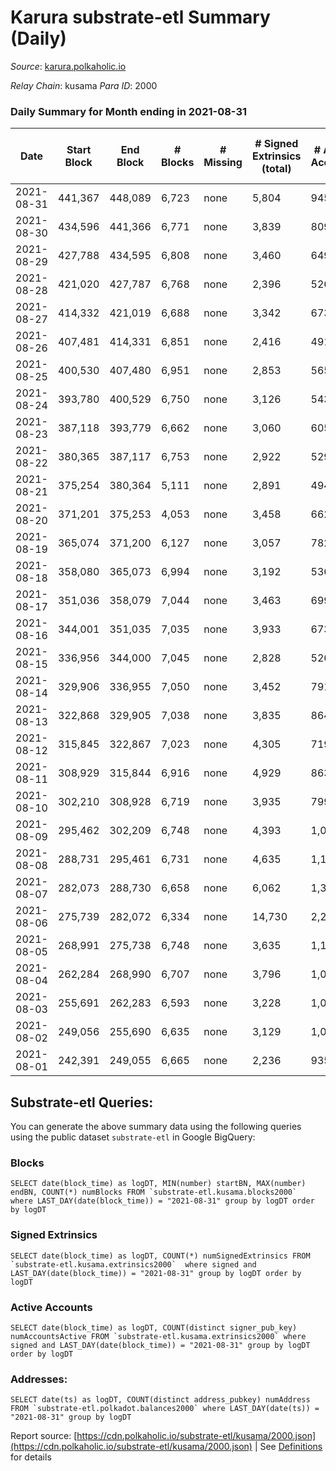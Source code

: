 # Karura substrate-etl Summary (Daily)

_Source_: [karura.polkaholic.io](https://karura.polkaholic.io)

*Relay Chain*: kusama
*Para ID*: 2000



### Daily Summary for Month ending in 2021-08-31


| Date | Start Block | End Block | # Blocks | # Missing | # Signed Extrinsics (total) | # Active Accounts | # Addresses with Balances | # Events | # Transfers | # XCM Transfers In | # XCM Transfers Out |
| ---- | ----------- | --------- | -------- | --------- | --------------------------- | ----------------- | ------------------------- | -------- | ----------- | ------------------ | ------------------- |
| 2021-08-31 | 441,367 | 448,089 | 6,723 | none  | 5,804 | 945 | 63,306 | 219,913 | 44,228 ($10,405,410.57) |   | 481 ($3,097,254.07) |
| 2021-08-30 | 434,596 | 441,366 | 6,771 | none  | 3,839 | 809 | 53,128 | 46,696 | 6,300 ($6,188,680.05) |   | 318 ($1,677,273.92) |
| 2021-08-29 | 427,788 | 434,595 | 6,808 | none  | 3,460 | 649 | 53,048 | 44,641 | 6,070 ($4,790,718.24) |   | 242 ($1,640,590.43) |
| 2021-08-28 | 421,020 | 427,787 | 6,768 | none  | 2,396 | 526 | 52,977 | 38,633 | 4,565 ($2,509,551.99) |   | 173 ($650,031.41) |
| 2021-08-27 | 414,332 | 421,019 | 6,688 | none  | 3,342 | 673 | 52,959 | 43,245 | 5,796 ($7,767,325.04) |   | 260 ($3,161,686.09) |
| 2021-08-26 | 407,481 | 414,331 | 6,851 | none  | 2,416 | 491 |  | 39,071 | 4,691 ($4,406,279.78) |   | 92 ($561,718.62) |
| 2021-08-25 | 400,530 | 407,480 | 6,951 | none  | 2,853 | 565 |  | 41,661 | 5,278 ($3,114,220.89) |   | 72 ($254,848.29) |
| 2021-08-24 | 393,780 | 400,529 | 6,750 | none  | 3,126 | 543 |  | 42,417 | 5,539 ($3,970,722.46) |   | 70 ($425,210.49) |
| 2021-08-23 | 387,118 | 393,779 | 6,662 | none  | 3,060 | 605 |  | 41,110 | 5,208 ($2,953,286.36) |   | 101 ($471,737.13) |
| 2021-08-22 | 380,365 | 387,117 | 6,753 | none  | 2,922 | 529 |  | 41,299 | 5,248 ($1,920,674.43) |   | 119 ($902,668.98) |
| 2021-08-21 | 375,254 | 380,364 | 5,111 | none  | 2,891 | 494 |  | 33,599 | 4,357 ($2,530,602.24) |   | 110 ($761,540.48) |
| 2021-08-20 | 371,201 | 375,253 | 4,053 | none  | 3,458 | 662 |  | 32,544 | 4,741 ($4,027,884.53) |   | 129 ($923,254.26) |
| 2021-08-19 | 365,074 | 371,200 | 6,127 | none  | 3,057 | 782 |  | 39,356 | 5,183 ($4,193,450.51) |   | 102 ($1,013,341.28) |
| 2021-08-18 | 358,080 | 365,073 | 6,994 | none  | 3,192 | 536 |  | 43,147 | 5,479 ($4,274,536.88) |   | 90 ($1,115,139.57) |
| 2021-08-17 | 351,036 | 358,079 | 7,044 | none  | 3,463 | 699 |  | 44,879 | 5,851 ($5,044,248.80) |   | 92 ($483,959.37) |
| 2021-08-16 | 344,001 | 351,035 | 7,035 | none  | 3,933 | 673 |  | 47,696 | 6,493 ($6,592,970.32) |   | 137 ($1,415,746.02) |
| 2021-08-15 | 336,956 | 344,000 | 7,045 | none  | 2,828 | 526 |  | 41,932 | 5,169 ($1,995,451.36) |   | 43 ($344,999.40) |
| 2021-08-14 | 329,906 | 336,955 | 7,050 | none  | 3,452 | 791 |  | 45,390 | 5,831 ($2,580,820.22) |   | 71 ($576,446.00) |
| 2021-08-13 | 322,868 | 329,905 | 7,038 | none  | 3,835 | 864 |  | 47,171 | 6,246 ($4,248,605.71) |   | 85 ($334,385.96) |
| 2021-08-12 | 315,845 | 322,867 | 7,023 | none  | 4,305 | 719 |  | 52,572 | 8,518 ($4,949,684.20) |   | 117 ($522,823.33) |
| 2021-08-11 | 308,929 | 315,844 | 6,916 | none  | 4,929 | 863 |  | 53,653 | 7,942 ($7,991,100.99) |   | 123 ($1,855,094.41) |
| 2021-08-10 | 302,210 | 308,928 | 6,719 | none  | 3,935 | 799 |  | 47,940 | 6,724 ($3,469,141.83) |   | 128 ($592,248.45) |
| 2021-08-09 | 295,462 | 302,209 | 6,748 | none  | 4,393 | 1,049 |  | 51,323 | 7,565 ($6,338,748.43) |   | 132 ($380,232.21) |
| 2021-08-08 | 288,731 | 295,461 | 6,731 | none  | 4,635 | 1,101 |  | 52,005 | 7,647 ($4,831,026.47) |   | 109 ($1,274,957.44) |
| 2021-08-07 | 282,073 | 288,730 | 6,658 | none  | 6,062 | 1,357 |  | 59,796 | 9,647 ($17,016,833.50) |   | 153 ($4,103,981.06) |
| 2021-08-06 | 275,739 | 282,072 | 6,334 | none  | 14,730 | 2,272 |  | 112,615 | 22,635 ($42,653,031.32) |   | 181 ($1,351,977.91) |
| 2021-08-05 | 268,991 | 275,738 | 6,748 | none  | 3,635 | 1,143 |  | 27,434 | 2,171 ($1,547,128.85) |   | 77 ($318,942.74) |
| 2021-08-04 | 262,284 | 268,990 | 6,707 | none  | 3,796 | 1,032 |  | 29,665 | 2,825 ($1,948,093.90) |   | 71 ($479,161.36) |
| 2021-08-03 | 255,691 | 262,283 | 6,593 | none  | 3,228 | 1,030 |  | 26,509 | 2,384 ($1,075,944.27) |   | 82 ($520,094.96) |
| 2021-08-02 | 249,056 | 255,690 | 6,635 | none  | 3,129 | 1,057 |  | 26,711 | 2,559 ($2,483,380.63) |   | 94 ($634,926.63) |
| 2021-08-01 | 242,391 | 249,055 | 6,665 | none  | 2,236 | 935 |  | 25,863 | 2,841 ($1,799,543.14) |   | 93 ($502,593.56) |

## Substrate-etl Queries:
You can generate the above summary data using the following queries using the public dataset `substrate-etl` in Google BigQuery:


### Blocks
```
SELECT date(block_time) as logDT, MIN(number) startBN, MAX(number) endBN, COUNT(*) numBlocks FROM `substrate-etl.kusama.blocks2000`  where LAST_DAY(date(block_time)) = "2021-08-31" group by logDT order by logDT
```


### Signed Extrinsics
```
SELECT date(block_time) as logDT, COUNT(*) numSignedExtrinsics FROM `substrate-etl.kusama.extrinsics2000`  where signed and LAST_DAY(date(block_time)) = "2021-08-31" group by logDT order by logDT
```


### Active Accounts
```
SELECT date(block_time) as logDT, COUNT(distinct signer_pub_key) numAccountsActive FROM `substrate-etl.kusama.extrinsics2000` where signed and LAST_DAY(date(block_time)) = "2021-08-31" group by logDT order by logDT
```


### Addresses:
```
SELECT date(ts) as logDT, COUNT(distinct address_pubkey) numAddress FROM `substrate-etl.polkadot.balances2000` where LAST_DAY(date(ts)) = "2021-08-31" group by logDT
```



Report source: [https://cdn.polkaholic.io/substrate-etl/kusama/2000.json](https://cdn.polkaholic.io/substrate-etl/kusama/2000.json) | See [Definitions](/DEFINITIONS.md) for details
